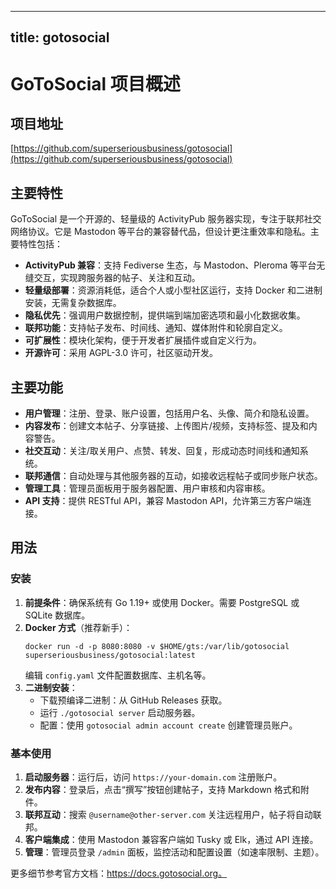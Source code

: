 
---
title: gotosocial
---

# GoToSocial 项目概述

## 项目地址
[https://github.com/superseriousbusiness/gotosocial](https://github.com/superseriousbusiness/gotosocial)

## 主要特性
GoToSocial 是一个开源的、轻量级的 ActivityPub 服务器实现，专注于联邦社交网络协议。它是 Mastodon 等平台的兼容替代品，但设计更注重效率和隐私。主要特性包括：
- **ActivityPub 兼容**：支持 Fediverse 生态，与 Mastodon、Pleroma 等平台无缝交互，实现跨服务器的帖子、关注和互动。
- **轻量级部署**：资源消耗低，适合个人或小型社区运行，支持 Docker 和二进制安装，无需复杂数据库。
- **隐私优先**：强调用户数据控制，提供端到端加密选项和最小化数据收集。
- **联邦功能**：支持帖子发布、时间线、通知、媒体附件和轮廓自定义。
- **可扩展性**：模块化架构，便于开发者扩展插件或自定义行为。
- **开源许可**：采用 AGPL-3.0 许可，社区驱动开发。

## 主要功能
- **用户管理**：注册、登录、账户设置，包括用户名、头像、简介和隐私设置。
- **内容发布**：创建文本帖子、分享链接、上传图片/视频，支持标签、提及和内容警告。
- **社交互动**：关注/取关用户、点赞、转发、回复，形成动态时间线和通知系统。
- **联邦通信**：自动处理与其他服务器的互动，如接收远程帖子或同步账户状态。
- **管理工具**：管理员面板用于服务器配置、用户审核和内容审核。
- **API 支持**：提供 RESTful API，兼容 Mastodon API，允许第三方客户端连接。

## 用法
### 安装
1. **前提条件**：确保系统有 Go 1.19+ 或使用 Docker。需要 PostgreSQL 或 SQLite 数据库。
2. **Docker 方式**（推荐新手）：
   ```
   docker run -d -p 8080:8080 -v $HOME/gts:/var/lib/gotosocial superseriousbusiness/gotosocial:latest
   ```
   编辑 `config.yaml` 文件配置数据库、主机名等。
3. **二进制安装**：
   - 下载预编译二进制：从 GitHub Releases 获取。
   - 运行 `./gotosocial server` 启动服务器。
   - 配置：使用 `gotosocial admin account create` 创建管理员账户。

### 基本使用
1. **启动服务器**：运行后，访问 `https://your-domain.com` 注册账户。
2. **发布内容**：登录后，点击“撰写”按钮创建帖子，支持 Markdown 格式和附件。
3. **联邦互动**：搜索 `@username@other-server.com` 关注远程用户，帖子将自动联邦。
4. **客户端集成**：使用 Mastodon 兼容客户端如 Tusky 或 Elk，通过 API 连接。
5. **管理**：管理员登录 `/admin` 面板，监控活动和配置设置（如速率限制、主题）。

更多细节参考官方文档：https://docs.gotosocial.org。